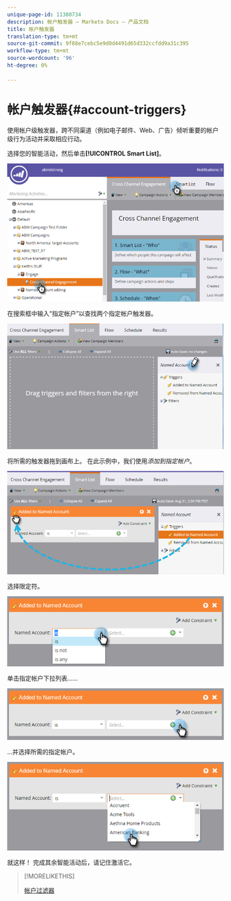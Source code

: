 ```yaml
---
unique-page-id: 11380734
description: 帐户触发器 — Marketo Docs — 产品文档
title: 帐户触发器
translation-type: tm+mt
source-git-commit: 9f88e7cebc5e9d0d4491d65d332ccfdd9a31c395
workflow-type: tm+mt
source-wordcount: '96'
ht-degree: 0%

---
```



# 帐户触发器{#account-triggers}

使用帐户级触发器，跨不同渠道（例如电子邮件、Web、广告）倾听重要的帐户级行为活动并采取相应行动。

选择您的智能活动，然后单击&#x200B;**[!UICONTROL Smart List]**。

![](assets/one-1.png)

在搜索框中输入“指定帐户”以查找两个指定帐户触发器。

![](assets/two-1.png)

将所需的触发器拖到画布上。 在此示例中，我们使用&#x200B;_添加到指定帐户_。

![](assets/three-1.png)

选择限定符。

![](assets/four-1.png)

单击指定帐户下拉列表……

![](assets/five-1.png)

...并选择所需的指定帐户。

![](assets/six-1.png)

就这样！ 完成其余智能活动后，请记住激活它。

>[!MORELIKETHIS]
>
>[帐户过滤器](/help/marketo/product-docs/target-account-management/engage/account-filters.md)
